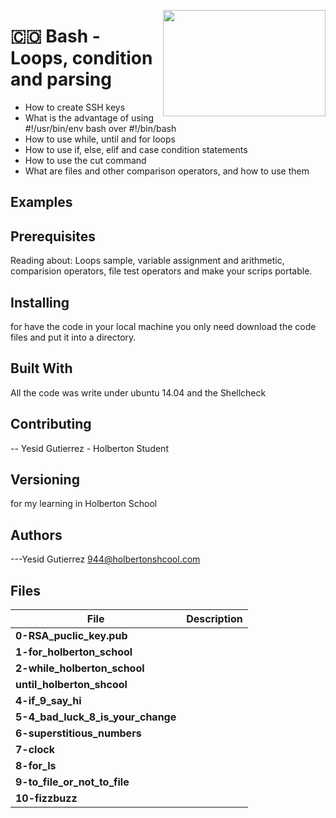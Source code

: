 <p>
<img width="260" height="170" src="https://davidjohncoleman.com/wp-djc/wp-content/uploads/2017/06/HBTN-Borderless-CMYK-Logo-Vertical-Color-Black@1200ppi-300x236.png" align="right" >
</p>





# :colombia: Bash - Loops, condition and parsing                                
- How to create SSH keys
- What is the advantage of using #!/usr/bin/env bash over #!/bin/bash
- How to use while, until and for loops
- How to use if, else, elif and case condition statements
- How to use the cut command
- What are files and other comparison operators, and how to use them
## Examples                                                                     
## Prerequisites
Reading about: Loops sample, variable assignment and arithmetic, comparision operators,
 file test operators and make your scrips portable.                             
## Installing

for have the code in your local machine you only need download the code files and put it into a directory.
## Built With

All the code was write under ubuntu 14.04 and the Shellcheck                    


## Contributing

-- Yesid Gutierrez - Holberton Student                                          

## Versioning
for my learning in Holberton School

## Authors

---Yesid Gutierrez  944@holbertonshcool.com                                    
                                                                               
## Files

|             File               |             Description                  |
|--------------------------------| ---------------------------------------- |
|**0-RSA_puclic_key.pub**|
|**1-for_holberton_school**|
|**2-while_holberton_school**|
|**until_holberton_shcool**|
|**4-if_9_say_hi**|
|**5-4_bad_luck_8_is_your_change**|
|**6-superstitious_numbers**|
|**7-clock**|
|**8-for_ls**|
|**9-to_file_or_not_to_file**|
|**10-fizzbuzz**|